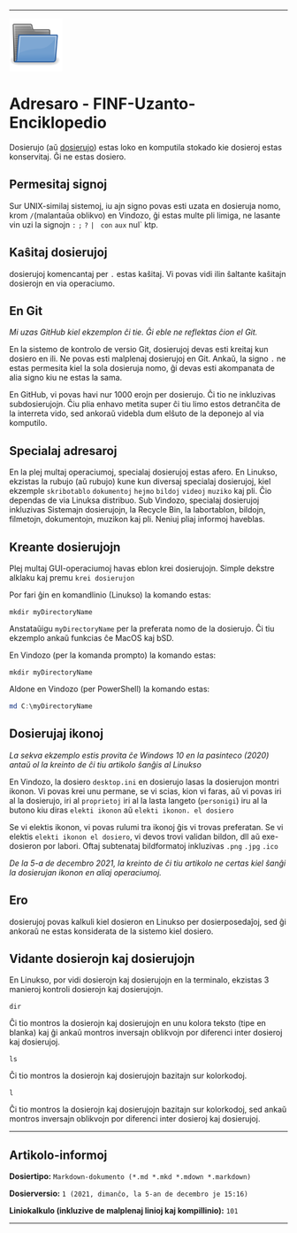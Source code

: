 ***

![/FINF/Encyclopedia/Esperanto/Directory/Folder.svg](/FINF/Encyclopedia/Esperanto/Directory/Folder.svg)

# Adresaro - FINF-Uzanto-Enciklopedio

Dosierujo (aŭ [dosierujo](/FINF/Encyclopedia/English/Folder/)) estas loko en komputila stokado kie dosieroj estas konservitaj. Ĝi ne estas dosiero.

## Permesitaj signoj

Sur UNIX-similaj sistemoj, iu ajn signo povas esti uzata en dosieruja nomo, krom `/`(malantaŭa oblikvo) en Vindozo, ĝi estas multe pli limiga, ne lasante vin uzi la signojn `:` `;` `?` `| ` `con` `aux` nul` ktp.

## Kaŝitaj dosierujoj

dosierujoj komencantaj per `.` estas kaŝitaj. Vi povas vidi ilin ŝaltante kaŝitajn dosierojn en via operaciumo.

## En Git

_Mi uzas GitHub kiel ekzemplon ĉi tie. Ĝi eble ne reflektas ĉion el Git._

En la sistemo de kontrolo de versio Git, dosierujoj devas esti kreitaj kun dosiero en ili. Ne povas esti malplenaj dosierujoj en Git. Ankaŭ, la signo `.` ne estas permesita kiel la sola dosieruja nomo, ĝi devas esti akompanata de alia signo kiu ne estas la sama.

En GitHub, vi povas havi nur 1000 erojn per dosierujo. Ĉi tio ne inkluzivas subdosierujojn. Ĉiu plia enhavo metita super ĉi tiu limo estos detranĉita de la interreta vido, sed ankoraŭ videbla dum elŝuto de la deponejo al via komputilo.

## Specialaj adresaroj

En la plej multaj operaciumoj, specialaj dosierujoj estas afero. En Linukso, ekzistas la rubujo (aŭ rubujo) kune kun diversaj specialaj dosierujoj, kiel ekzemple `skribotablo` `dokumentoj` `hejmo` `bildoj` `videoj` `muziko` kaj pli. Ĉio dependas de via Linuksa distribuo. Sub Vindozo, specialaj dosierujoj inkluzivas Sistemajn dosierujojn, la Recycle Bin, la labortablon, bildojn, filmetojn, dokumentojn, muzikon kaj pli. Neniuj pliaj informoj haveblas.

## Kreante dosierujojn

Plej multaj GUI-operaciumoj havas eblon krei dosierujojn. Simple dekstre alklaku kaj premu `krei dosierujon`

Por fari ĝin en komandlinio (Linukso) la komando estas:

```ŝelo
mkdir myDirectoryName
```

Anstataŭigu `myDirectoryName` per la preferata nomo de la dosierujo. Ĉi tiu ekzemplo ankaŭ funkcias ĉe MacOS kaj bSD.

En Vindozo (per la komanda prompto) la komando estas:

```ŝelo
mkdir myDirectoryName
```

Aldone en Vindozo (per PowerShell) la komando estas:

```powershell
md C:\myDirectoryName
```

## Dosierujaj ikonoj

_La sekva ekzemplo estis provita ĉe Windows 10 en la pasinteco (2020) antaŭ ol la kreinto de ĉi tiu artikolo ŝanĝis al Linukso_

En Vindozo, la dosiero `desktop.ini` en dosierujo lasas la dosierujon montri ikonon. Vi povas krei unu permane, se vi scias, kion vi faras, aŭ vi povas iri al la dosierujo, iri al `proprietoj` iri al la lasta langeto (`personigi`) iru al la butono kiu diras `elekti ikonon` aŭ `elekti ikonon. el dosiero`

Se vi elektis ikonon, vi povas rulumi tra ikonoj ĝis vi trovas preferatan. Se vi elektis `elekti ikonon el dosiero`, vi devos trovi validan bildon, dll aŭ exe-dosieron por labori. Oftaj subtenataj bildformatoj inkluzivas `.png` `.jpg` `.ico`

_De la 5-a de decembro 2021, la kreinto de ĉi tiu artikolo ne certas kiel ŝanĝi la dosierujan ikonon en aliaj operaciumoj._

## Ero

dosierujoj povas kalkuli kiel dosieron en Linukso per dosierposedaĵoj, sed ĝi ankoraŭ ne estas konsiderata de la sistemo kiel dosiero.

## Vidante dosierojn kaj dosierujojn

En Linukso, por vidi dosierojn kaj dosierujojn en la terminalo, ekzistas 3 manieroj kontroli dosierojn kaj dosierujojn.

```ŝelo
dir
```

Ĉi tio montros la dosierojn kaj dosierujojn en unu kolora teksto (tipe en blanka) kaj ĝi ankaŭ montros inversajn oblikvojn por diferenci inter dosieroj kaj dosierujoj.

```ŝelo
ls
```

Ĉi tio montros la dosierojn kaj dosierujojn bazitajn sur kolorkodoj.

```ŝelo
l
```

Ĉi tio montros la dosierojn kaj dosierujojn bazitajn sur kolorkodoj, sed ankaŭ montros inversajn oblikvojn por diferenci inter dosieroj kaj dosierujoj.

***

## Artikolo-informoj

**Dosiertipo:** `Markdown-dokumento (*.md *.mkd *.mdown *.markdown)`

**Dosierversio:** `1 (2021, dimanĉo, la 5-an de decembro je 15:16)`

**Liniokalkulo (inkluzive de malplenaj linioj kaj kompillinio):** `101`

***
